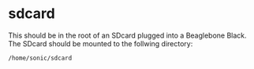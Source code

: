 # sdcard
This should be in the root of an SDcard plugged into a Beaglebone Black.
The SDcard should be mounted to the follwing directory:

    /home/sonic/sdcard


